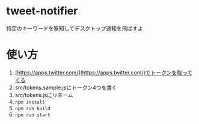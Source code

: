 # tweet-notifier
特定のキーワードを察知してデスクトップ通知を飛ばすよ

# 使い方
1. [https://apps.twitter.com/](https://apps.twitter.com/)でトークンを取ってくる
1. src/tokens.sample.jsにトークン4つを書く
1. src/tokens.jsにリネーム
1. ```npm install```
1. ```npm run build```
1. ```npm run start```